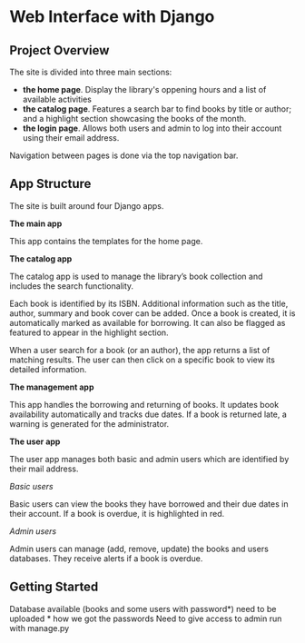 # Web Interface with Django

## Project Overview

The site is divided into three main sections:
- **the home page**. Display the library's oppening hours and a list of available activities
- **the catalog page**. Features a search bar  to find books by title or author; and a highlight section showcasing the books of the month.
- **the login page**. Allows both users and admin to log into their account using their email address.

Navigation between pages is done via the top navigation bar.

## App Structure

The site is built around four Django apps.

**The main app**

This app contains the templates for the home page.

**The catalog app**

The catalog app is used to manage the library’s book collection and includes the search functionality.

Each book is identified by its ISBN. Additional information such as the title, author, summary and book cover can be added. Once a book is created, it is automatically marked as available for borrowing. It can also be flagged as featured to appear in the highlight section.

When a user search for a book (or an author), the app returns a list of matching results. The user can then click on a specific book to view its detailed information.

**The management app**

This app handles the borrowing and returning of books. It updates book availability automatically and tracks due dates. If a book is returned late, a warning is generated for the administrator.

**The user app**

The user app manages both basic and admin users which are identified by their mail address.

*Basic users*

Basic users can view the books they have borrowed and their due dates in their account. If a book is overdue, it is highlighted in red.

*Admin users*

Admin users can manage (add, remove, update) the books and users databases. They receive alerts if a book is overdue.

## Getting Started

Database available (books and some users with password*) need to be uploaded
\* how we got the passwords
Need to give access to admin
run with manage.py
